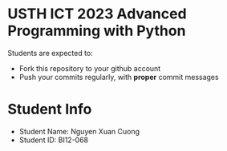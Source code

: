 USTH ICT 2023 Advanced Programming with Python
=====================================================

Students are expected to:
* Fork this repository to your github account
* Push your commits regularly, with **proper** commit messages


Student Info
=========================

* Student Name: Nguyen Xuan Cuong 
* Student ID: BI12-068


